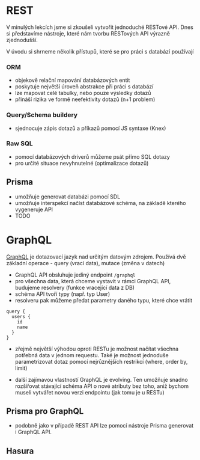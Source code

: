 
# REST

V minulých lekcích jsme si zkoušeli vytvořit jednoduché RESTové API. Dnes si představíme nástroje, které nám tvorbu RESTových API výrazně zjednodušší.

V úvodu si shrneme několik přístupů, které se pro práci s databází používají

### ORM
* objekově relační mapování databázových entit
* poskytuje největší úroveň abstrakce při práci s databází
* lze mapovat celé tabulky, nebo pouze výsledky dotazů
* přináší rizika ve formě neefektivity dotazů (n+1 problem)

### Query/Schema buildery
* sjednocuje zápis dotazů a příkazů pomocí JS syntaxe (Knex)

### Raw SQL
* pomocí databázových driverů můžeme psát přímo SQL dotazy
* pro určité situace nevyhnutelné (optimalizace dotazů) 


## Prisma

* umožňuje generovat databázi pomocí SDL
* umožňuje interspekcí načíst databázové schéma, na základě kterého vygeneruje API
* TODO

# GraphQL

[GraphQL](https://graphql.org/) je dotazovací jazyk nad určitým datovým zdrojem. Používá dvě základní operace - query (vrací data), mutace (změna v datech)

* GraphQL API obsluhuje jediný endpoint `/graphql`
* pro všechna data, která chceme vystavit v rámci GraphQL API, budujeme resolvery (funkce vracející data z DB)
* schéma API tvoří typy (např. typ User)
* resolveru pak můžeme předat parametry daného typu, které chce vrátit

```gql
query {
  users {
    id
    name
  }
}
```

* zřejmě největší výhodou oproti RESTu je možnost načítat všechna potřebná data v jednom requestu. Také je možnost jednoduše parametrizovat dotaz pomocí nejrůznějších restrikcí (where, order by, limit)

* další zajímavou vlastností GraphQL je evolving. Ten umožňuje snadno rozšiřovat stávající schéma API o nové atributy bez toho, aniž bychom museli vytvářet novou verzi endpointu (jak tomu je u RESTu)

## Prisma pro GraphQL

* podobně jako v případě REST API lze pomocí nástroje Prisma generovat i GraphQL API.

## Hasura





